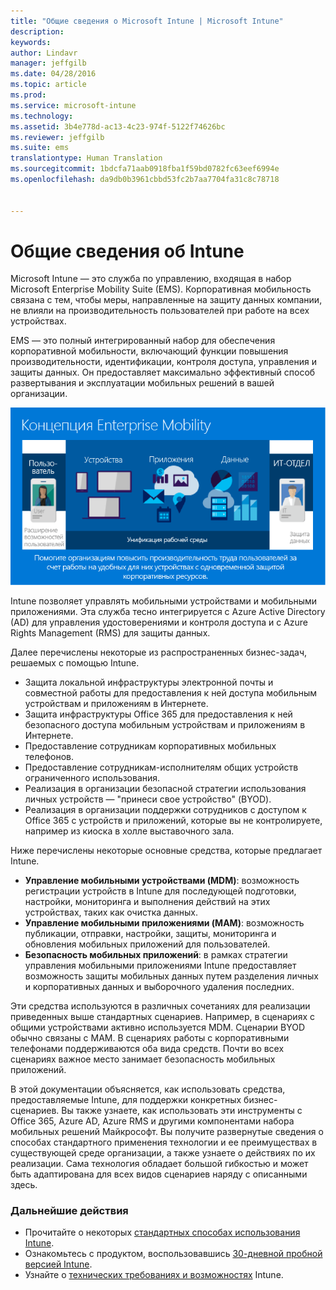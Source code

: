 ```yaml
---
title: "Общие сведения о Microsoft Intune | Microsoft Intune"
description: 
keywords: 
author: Lindavr
manager: jeffgilb
ms.date: 04/28/2016
ms.topic: article
ms.prod: 
ms.service: microsoft-intune
ms.technology: 
ms.assetid: 3b4e778d-ac13-4c23-974f-5122f74626bc
ms.reviewer: jeffgilb
ms.suite: ems
translationtype: Human Translation
ms.sourcegitcommit: 1bdcfa71aab0918fba1f59bd0782fc63eef6994e
ms.openlocfilehash: da9db0b3961cbbd53fc2b7aa7704fa31c8c78718


---
```


# Общие сведения об Intune
Microsoft Intune — это служба по управлению, входящая в набор Microsoft Enterprise Mobility Suite (EMS). Корпоративная мобильность связана с тем, чтобы меры, направленные на защиту данных компании, не влияли на производительность пользователей при работе на всех устройствах.  

EMS — это полный интегрированный набор для обеспечения корпоративной мобильности, включающий функции повышения производительности, идентификации, контроля доступа, управления и защиты данных. Он предоставляет максимально эффективный способ развертывания и эксплуатации мобильных решений в вашей организации.  

![Образ концепции корпоративной мобильности](..\media\em-vision.png)

Intune позволяет управлять мобильными устройствами и мобильными приложениями. Эта служба тесно интегрируется с Azure Active Directory (AD) для управления удостоверениями и контроля доступа и с Azure Rights Management (RMS) для защиты данных.  

Далее перечислены некоторые из распространенных бизнес-задач, решаемых с помощью Intune.

* Защита локальной инфраструктуры электронной почты и совместной работы для предоставления к ней доступа мобильным устройствам и приложениям в Интернете.
* Защита инфраструктуры Office 365 для предоставления к ней безопасного доступа мобильным устройствам и приложениям в Интернете.
* Предоставление сотрудникам корпоративных мобильных телефонов.
* Предоставление сотрудникам-исполнителям общих устройств ограниченного использования.
* Реализация в организации безопасной стратегии использования личных устройств — "принеси свое устройство" (BYOD).
* Реализация в организации поддержки сотрудников с доступом к Office 365 с устройств и приложений, которые вы не контролируете, например из киоска в холле выставочного зала.

Ниже перечислены некоторые основные средства, которые предлагает Intune.
* **Управление мобильными устройствами (MDM)**: возможность регистрации устройств в Intune для последующей подготовки, настройки, мониторинга и выполнения действий на этих устройствах, таких как очистка данных.
* **Управление мобильными приложениями (MAM)**: возможность публикации, отправки, настройки, защиты, мониторинга и обновления мобильных приложений для пользователей.
* **Безопасность мобильных приложений**: в рамках стратегии управления мобильными приложениями Intune предоставляет возможность защиты мобильных данных путем разделения личных и корпоративных данных и выборочного удаления последних.

Эти средства используются в различных сочетаниях для реализации приведенных выше стандартных сценариев. Например, в сценариях с общими устройствами активно используется MDM. Сценарии BYOD обычно связаны с MAM. В сценариях работы с корпоративными телефонами поддерживаются оба вида средств. Почти во всех сценариях важное место занимает безопасность мобильных приложений.

В этой документации объясняется, как использовать средства, предоставляемые Intune, для поддержки конкретных бизнес-сценариев.  Вы также узнаете, как использовать эти инструменты с Office 365, Azure AD, Azure RMS и другими компонентами набора мобильных решений Майкрософт. Вы получите развернутые сведения о способах стандартного применения технологии и ее преимуществах в существующей среде организации, а также узнаете о действиях по их реализации. Сама технология обладает большой гибкостью и может быть адаптирована для всех видов сценариев наряду с описанными здесь.

### Дальнейшие действия
* Прочитайте о некоторых [стандартных способах использования Intune](common-ways-to-use-intune.md).
* Ознакомьтесь с продуктом, воспользовавшись [30-дневной пробной версией Intune](get-started-with-a-30-day-trial-of-microsoft-intune.md).
* Узнайте о [технических требованиях и возможностях](/intune/get-started/what-to-know-before-you-start-microsoft-intune) Intune.



<!--HONumber=Jun16_HO4-->



